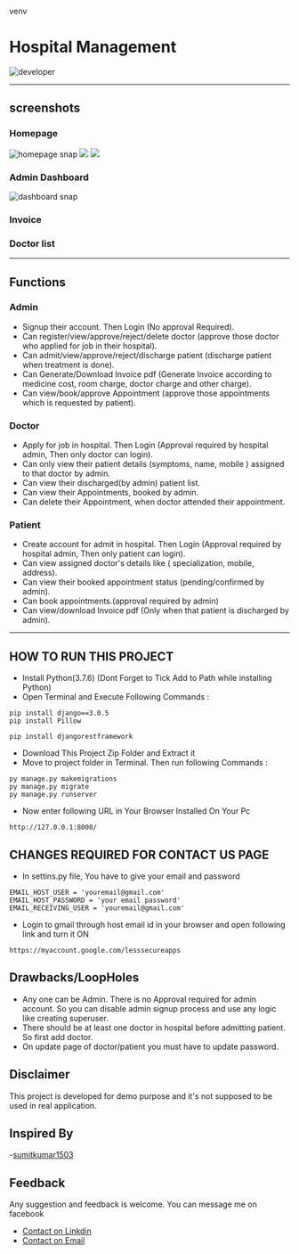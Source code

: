 venv
# Hospital Management
![developer](https://img.shields.io/badge/Developed%20By%20%3A-Ashish%20Verma-red)


---
## screenshots
### Homepage
![homepage snap](https://github.com/Ashishverma48/Hospital-Management-System-in-django/blob/master/static/hospital/images/ScreenShot/home1.png)
![](https://github.com/Ashishverma48/Hospital-Management-System-in-django/blob/master/static/hospital/images/ScreenShot/home3.png)
![](https://github.com/Ashishverma48/Hospital-Management-System-in-django/blob/master/static/hospital/images/ScreenShot/home4.png)
### Admin Dashboard
![dashboard snap](https://github.com/Ashishverma48/Hospital-Management-System-in-django/blob/master/static/hospital/images/ScreenShot/admin.png)
### Invoice

### Doctor list

---
## Functions
### Admin
- Signup their account. Then Login (No approval Required).
- Can register/view/approve/reject/delete doctor (approve those doctor who applied for job in their hospital).
- Can admit/view/approve/reject/discharge patient (discharge patient when treatment is done).
- Can Generate/Download Invoice pdf (Generate Invoice according to medicine cost, room charge, doctor charge and other charge).
- Can view/book/approve Appointment (approve those appointments which is requested by patient).

### Doctor
- Apply for job in hospital. Then Login (Approval required by hospital admin, Then only doctor can login).
- Can only view their patient details (symptoms, name, mobile ) assigned to that doctor by admin.
- Can view their discharged(by admin) patient list.
- Can view their Appointments, booked by admin.
- Can delete their Appointment, when doctor attended their appointment.

### Patient
- Create account for admit in hospital. Then Login (Approval required by hospital admin, Then only patient can login).
- Can view assigned doctor's details like ( specialization, mobile, address).
- Can view their booked appointment status (pending/confirmed by admin).
- Can book appointments.(approval required by admin)
- Can view/download Invoice pdf (Only when that patient is discharged by admin).

---

## HOW TO RUN THIS PROJECT
- Install Python(3.7.6) (Dont Forget to Tick Add to Path while installing Python)
- Open Terminal and Execute Following Commands :
```
pip install django==3.0.5
pip install Pillow

pip install djangorestframework
```
- Download This Project Zip Folder and Extract it
- Move to project folder in Terminal. Then run following Commands :
```
py manage.py makemigrations
py manage.py migrate
py manage.py runserver
```
- Now enter following URL in Your Browser Installed On Your Pc
```
http://127.0.0.1:8000/
```

## CHANGES REQUIRED FOR CONTACT US PAGE
- In settins.py file, You have to give your email and password
```
EMAIL_HOST_USER = 'youremail@gmail.com'
EMAIL_HOST_PASSWORD = 'your email password'
EMAIL_RECEIVING_USER = 'youremail@gmail.com'
```
- Login to gmail through host email id in your browser and open following link and turn it ON
```
https://myaccount.google.com/lesssecureapps
```
## Drawbacks/LoopHoles
- Any one can be Admin. There is no Approval required for admin account. So you can disable admin signup process and use any logic like creating superuser.
- There should be at least one doctor in hospital before admitting patient. So first add doctor.
- On update page of doctor/patient you must have to update password.

## Disclaimer
This project is developed for demo purpose and it's not supposed to be used in real application.

## Inspired By
-[sumitkumar1503](https://github.com/sumitkumar1503/hospitalmanagement)


## Feedback
Any suggestion and feedback is welcome. You can message me on facebook
- [Contact on Linkdin](https://www.linkedin.com/in/ashishverma48/)
- [Contact on Email](mailto:ashishkv845@gmail.com)
